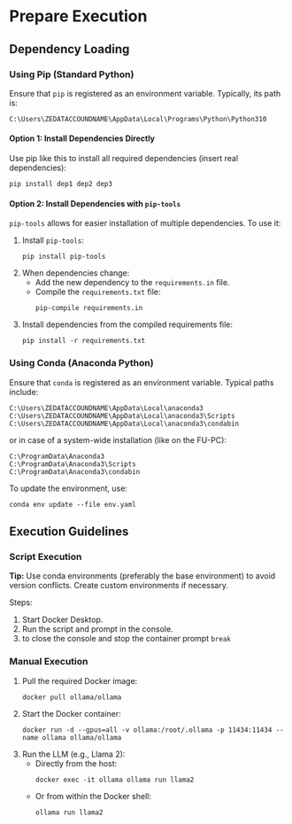 # Prepare Execution

## Dependency Loading

### Using Pip (Standard Python)

Ensure that `pip` is registered as an environment variable. Typically, its path is:
```
C:\Users\ZEDATACCOUNDNAME\AppData\Local\Programs\Python\Python310
```

#### Option 1: Install Dependencies Directly
Use pip like this to install all required dependencies (insert real dependencies):
```
pip install dep1 dep2 dep3
```

#### Option 2: Install Dependencies with `pip-tools`
`pip-tools` allows for easier installation of multiple dependencies. To use it:
1. Install `pip-tools`:
   ```
   pip install pip-tools
   ```
2. When dependencies change:
   - Add the new dependency to the `requirements.in` file.
   - Compile the `requirements.txt` file:
     ```
     pip-compile requirements.in
     ```
3. Install dependencies from the compiled requirements file:
   ```
   pip install -r requirements.txt
   ```

### Using Conda (Anaconda Python)

Ensure that `conda` is registered as an environment variable. Typical paths include:
```
C:\Users\ZEDATACCOUNDNAME\AppData\Local\anaconda3
C:\Users\ZEDATACCOUNDNAME\AppData\Local\anaconda3\Scripts
C:\Users\ZEDATACCOUNDNAME\AppData\Local\anaconda3\condabin
```
or in case of a system-wide installation (like on the FU-PC):
```
C:\ProgramData\Anaconda3
C:\ProgramData\Anaconda3\Scripts
C:\ProgramData\Anaconda3\condabin
```

To update the environment, use:
```
conda env update --file env.yaml
```

## Execution Guidelines

### Script Execution
**Tip:** Use conda environments (preferably the base environment) to avoid version conflicts. Create custom environments if necessary.

Steps:
1. Start Docker Desktop.
2. Run the script and prompt in the console.
3. to close the console and stop the container prompt `break`

### Manual Execution
1. Pull the required Docker image:
   ```
   docker pull ollama/ollama
   ```
2. Start the Docker container:
   ```
   docker run -d --gpus=all -v ollama:/root/.ollama -p 11434:11434 --name ollama ollama/ollama
   ```
3. Run the LLM (e.g., Llama 2):
   - Directly from the host:
     ```
     docker exec -it ollama ollama run llama2
     ```
   - Or from within the Docker shell:
     ```
     ollama run llama2
     ```

